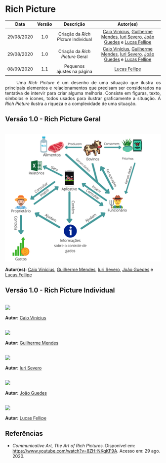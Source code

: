# Rich Picture
|    Data    | Versão |         Descrição         |           Autor(es)           |
| :--------: | :----: | :-----------------------: | :---------------------------: |
| 29/08/2020 |  1.0   | Criação da <i>Rich Picture</i> Individual |[Caio Vinícius](https://github.com/caiovfernandes), [Guilherme Mendes](https://github.com/guilherme-mendes), [Iuri Severo](https://github.com/iurisevero), [João Guedes](https://github.com/sudjoao) e [Lucas Fellipe](https://github.com/lucasfcm9) |
| 29/08/2020 |  1.0   | Criação da <i>Rich Picture</i> Geral |[Caio Vinícius](https://github.com/caiovfernandes), [Guilherme Mendes](https://github.com/guilherme-mendes), [Iuri Severo](https://github.com/iurisevero), [João Guedes](https://github.com/sudjoao) e [Lucas Fellipe](https://github.com/lucasfcm9) |
| 08/09/2020 |  1.1   | Pequenos ajustes na página  | [Lucas Fellipe](https://github.com/lucasfcm9) |

<p align="justify"> &emsp;&emsp; Uma <i>Rich Picture</i> é um desenho de uma situação que ilustra os principais elementos e relacionamentos que precisam ser considerados na tentativa de intervir para criar alguma melhoria. Consiste em figuras, texto, símbolos e ícones, todos usados para ilustrar graficamente a situação. A <i>Rich Picture</i> ilustra a riqueza e a complexidade de uma situação. </p>

## Versão 1.0 - Rich Picture Geral
<br>

<img src="docs/Assets/Img/Artefacts/RichPictureGeral.png">

**Autor(es):** [Caio Vinícius](https://github.com/caiovfernandes), [Guilherme Mendes](https://github.com/guilherme-mendes), [Iuri Severo](https://github.com/iurisevero), [João Guedes](https://github.com/sudjoao) e [Lucas Fellipe](https://github.com/lucasfcm9)

## Versão 1.0 - Rich Picture Individual
<br>

<img src="https://user-images.githubusercontent.com/42192251/91637816-751d7680-e9e1-11ea-9a26-e9417e3ef4db.jpg">

**Autor:** [Caio Vinícius](https://github.com/caiovfernandes)<br><br>

<img src="https://user-images.githubusercontent.com/37874689/91639891-262b0d80-e9f0-11ea-8dcf-ae544872a4cc.png">

**Autor:** [Guilherme Mendes](https://github.com/guilherme-mendes)<br><br>

<img src="https://user-images.githubusercontent.com/42645264/91640741-32b26480-e9f6-11ea-9aaf-a21d00436c3c.jpeg">

**Autor:** [Iuri Severo](https://github.com/iurisevero)<br><br>

<img src="https://user-images.githubusercontent.com/46005310/91641334-000a6b00-e9fa-11ea-8c0b-959f90982deb.jpg">

**Autor:** [João Guedes](https://github.com/sudjoao)<br><br>

<img src="https://user-images.githubusercontent.com/40740008/91639339-3b05a200-e9ec-11ea-8b5b-82a842daae1a.png">

**Autor:** [Lucas Fellipe](https://github.com/lucasfcm9)

## Referências
* *Communicative Art, The Art of Rich Pictures.* Disponível em: <https://www.youtube.com/watch?v=8ZH-NKqKF9A>. Acesso em: 29 ago. 2020.